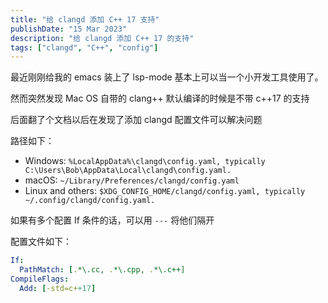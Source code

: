 ```yaml
---
title: "给 clangd 添加 C++ 17 支持"
publishDate: "15 Mar 2023"
description: "给 clangd 添加 C++ 17 的支持"
tags: ["clangd", "C++", "config"]
---
```


最近刚刚给我的 emacs 装上了 lsp-mode 基本上可以当一个小开发工具使用了。

然而突然发现 Mac OS 自带的 clang++ 默认编译的时候是不带 c++17 的支持

后面翻了个文档以后在发现了添加 clangd 配置文件可以解决问题

路径如下：
- Windows: `%LocalAppData%\clangd\config.yaml, typically C:\Users\Bob\AppData\Local\clangd\config.yaml.`
- macOS: `~/Library/Preferences/clangd/config.yaml`
- Linux and others: `$XDG_CONFIG_HOME/clangd/config.yaml, typically ~/.config/clangd/config.yaml.`

如果有多个配置 If 条件的话，可以用 `---` 将他们隔开

配置文件如下：

```yaml
If:
  PathMatch: [.*\.cc, .*\.cpp, .*\.c++]
CompileFlags:
  Add: [-std=c++17]
```

